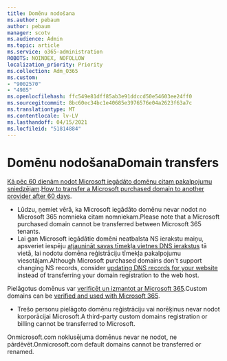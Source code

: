 ```yaml
---
title: Domēnu nodošana
ms.author: pebaum
author: pebaum
manager: scotv
ms.audience: Admin
ms.topic: article
ms.service: o365-administration
ROBOTS: NOINDEX, NOFOLLOW
localization_priority: Priority
ms.collection: Adm_O365
ms.custom:
- "9002570"
- "4985"
ms.openlocfilehash: ffc549e81dff85ab3e91ddccd50e54603ee24ff0
ms.sourcegitcommit: 8bc60ec34bc1e40685e3976576e04a2623f63a7c
ms.translationtype: MT
ms.contentlocale: lv-LV
ms.lasthandoff: 04/15/2021
ms.locfileid: "51814884"
---
```

# <a name="domain-transfers"></a><span data-ttu-id="022bc-102">Domēnu nodošana</span><span class="sxs-lookup"><span data-stu-id="022bc-102">Domain transfers</span></span>

<span data-ttu-id="022bc-103">[Kā pēc 60 dienām nodot Microsoft iegādāto domēnu citam pakalpojumu sniedzējam](https://docs.microsoft.com/microsoft-365/admin/get-help-with-domains/transfer-a-domain-from-microsoft-to-another-host).</span><span class="sxs-lookup"><span data-stu-id="022bc-103">[How to transfer a Microsoft purchased domain to another provider after 60 days](https://docs.microsoft.com/microsoft-365/admin/get-help-with-domains/transfer-a-domain-from-microsoft-to-another-host).</span></span>

- <span data-ttu-id="022bc-104">Lūdzu, ņemiet vērā, ka Microsoft iegādāto domēnu nevar nodot no Microsoft 365 nomnieka citam nomniekam.</span><span class="sxs-lookup"><span data-stu-id="022bc-104">Please note that a Microsoft purchased domain cannot be transferred between Microsoft 365 tenants.</span></span>
- <span data-ttu-id="022bc-105">Lai gan Microsoft iegādātie domēni neatbalsta NS ierakstu maiņu, apsveriet iespēju [atjaunināt savas tīmekļa vietnes DNS ierakstus](https://docs.microsoft.com/microsoft-365/admin/dns/update-dns-records-to-retain-current-hosting-provider?view=o365-worldwide) tā vietā, lai nodotu domēna reģistrāciju tīmekļa pakalpojumu viesotājam.</span><span class="sxs-lookup"><span data-stu-id="022bc-105">Although Microsoft purchased domains don't support changing NS records, consider [updating DNS records for your website](https://docs.microsoft.com/microsoft-365/admin/dns/update-dns-records-to-retain-current-hosting-provider?view=o365-worldwide) instead of transferring your domain registration to the web host.</span></span>

<span data-ttu-id="022bc-106">Pielāgotus domēnus var [verificēt un izmantot ar Microsoft 365](https://docs.microsoft.com/microsoft-365/admin/setup/add-domain?view=o365-worldwide).</span><span class="sxs-lookup"><span data-stu-id="022bc-106">Custom domains can be [verified and used with Microsoft 365](https://docs.microsoft.com/microsoft-365/admin/setup/add-domain?view=o365-worldwide).</span></span>

- <span data-ttu-id="022bc-107">Trešo personu pielāgoto domēnu reģistrāciju vai norēķinus nevar nodot korporācijai Microsoft.</span><span class="sxs-lookup"><span data-stu-id="022bc-107">A third-party custom domains registration or billing cannot be transferred to Microsoft.</span></span>

<span data-ttu-id="022bc-108">Onmicrosoft.com noklusējuma domēnus nevar ne nodot, ne pārdēvēt.</span><span class="sxs-lookup"><span data-stu-id="022bc-108">Onmicrosoft.com default domains cannot be transferred or renamed.</span></span>
